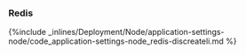 <!-- post: -->


### Redis



{%include _inlines/Deployment/Node/application-settings-node/code_application-settings-node_redis-discreateli.md %}




